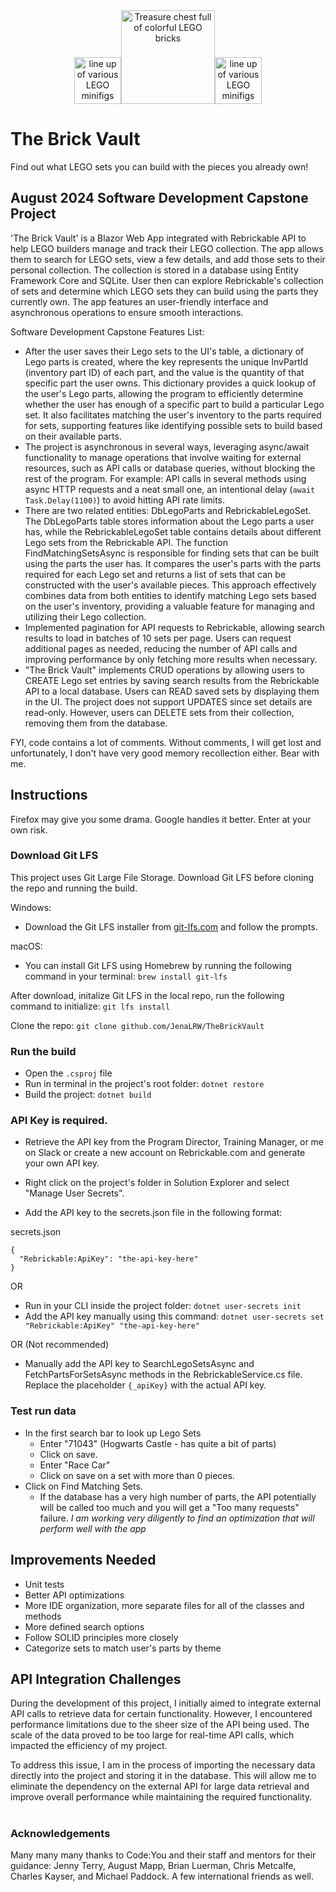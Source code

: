 

<div align="center">
<img src="https://github.com/user-attachments/assets/cad4e297-cfb3-40ff-934c-d63ddd30128a" width="" height="75" alt="line up of various LEGO minifigs" /><img src="https://github.com/user-attachments/assets/37936108-c2fe-47a1-afb7-d0027f2ba1e6" width="150" height="150" alt="Treasure chest full of colorful LEGO bricks" /><img src="https://github.com/user-attachments/assets/088cffbb-2afd-4438-bbe0-806204b3e425" width="" height="75" alt="line up of various LEGO minifigs" /></div>





# The Brick Vault



Find out what LEGO sets you can build with the pieces you already own!


## August 2024 Software Development Capstone Project
'The Brick Vault' is a Blazor Web App integrated with Rebrickable API to help LEGO builders manage and track their LEGO collection. The app allows them to search for LEGO sets, view a few details, and add those sets to their personal collection. The collection is stored in a database using Entity Framework Core and SQLite. User then can explore Rebrickable's collection of sets and determine which LEGO sets they can build using the parts they currently own.  The app features an user-friendly interface and asynchronous operations to ensure smooth interactions. 

Software Development Capstone Features List:
- After the user saves their Lego sets to the UI's table, a dictionary of Lego parts is created, where the key represents the unique InvPartId (inventory part ID) of each part, and the value is the quantity of that specific part the user owns. This dictionary provides a quick lookup of the user's Lego parts, allowing the program to efficiently determine whether the user has enough of a specific part to build a particular Lego set. It also facilitates matching the user's inventory to the parts required for sets, supporting features like identifying possible sets to build based on their available parts.
- The project is asynchronous in several ways, leveraging async/await functionality to manage operations that involve waiting for external resources, such as API calls or database queries, without blocking the rest of the program. For example: API calls in several methods using async HTTP requests and a neat small one, an intentional delay (```await Task.Delay(1100)```) to avoid hitting API rate limits.
- There are two related entities: DbLegoParts and RebrickableLegoSet. The DbLegoParts table stores information about the Lego parts a user has, while the RebrickableLegoSet table contains details about different Lego sets from the Rebrickable API. The function FindMatchingSetsAsync is responsible for finding sets that can be built using the parts the user has. It compares the user's parts with the parts required for each Lego set and returns a list of sets that can be constructed with the user's available pieces. This approach effectively combines data from both entities to identify matching Lego sets based on the user's inventory, providing a valuable feature for managing and utilizing their Lego collection.
- Implemented pagination for API requests to Rebrickable, allowing search results to load in batches of 10 sets per page. Users can request additional pages as needed, reducing the number of API calls and improving performance by only fetching more results when necessary.
- "The Brick Vault" implements CRUD operations by allowing users to CREATE Lego set entries by saving search results from the Rebrickable API to a local database. Users can READ saved sets by displaying them in the UI. The project does not support UPDATES since set details are read-only. However, users can DELETE sets from their collection, removing them from the database.


FYI, code contains a lot of comments. Without comments, I will get lost and unfortunately, I don't have very good memory recollection either.  Bear with me.

## Instructions

Firefox may give you some drama. Google handles it better. Enter at your own risk. 


### Download Git LFS
This project uses Git Large File Storage. Download Git LFS before cloning the repo and running the build. 

Windows:
- Download the Git LFS installer from [git-lfs.com](https://git-lfs.com/) and follow the prompts.
  
macOS:
- You can install Git LFS using Homebrew by running the following command in your terminal: ```brew install git-lfs```

After download, initalize Git LFS in the local repo, run the following command to initialize: ```git lfs install```

Clone the repo: ```git clone github.com/JenaLRW/TheBrickVault```

### Run the build
- Open the ```.csproj``` file
- Run in terminal in the project's root folder: ```dotnet restore```
- Build the project: ```dotnet build```

### API Key is required.
- Retrieve the API key from the Program Director, Training Manager, or me on Slack or create a new account on Rebrickable.com and generate your own API key.

- Right click on the project's folder in Solution Explorer and select "Manage User Secrets".
- Add the API key to the secrets.json file in the following format:

secrets.json
```
{
  "Rebrickable:ApiKey": "the-api-key-here"  
}
```

OR
- Run in your CLI inside the project folder: ```dotnet user-secrets init```
- Add the API key manually using this command: ```dotnet user-secrets set "Rebrickable:ApiKey" "the-api-key-here"```

OR (Not recommended)
- Manually add the API key to SearchLegoSetsAsync and FetchPartsForSetsAsync methods in the RebrickableService.cs file. Replace the placeholder ```{_apiKey}``` with the actual API key.

### Test run data
- In the first search bar to look up Lego Sets
  - Enter "71043" (Hogwarts Castle - has quite a bit of parts)
  - Click on save.
  - Enter "Race Car"
  - Click on save on a set with more than 0 pieces.
- Click on Find Matching Sets.
  - If the database has a very high number of parts, the API potentially will be called too much and you will get a "Too many requests" failure. *I am working very diligently to find an optimization that will perform well with the app*



## Improvements Needed

- Unit tests
- Better API optimizations
- More IDE organization, more separate files for all of the classes and methods
- More defined search options
- Follow SOLID principles more closely
- Categorize sets to match user's parts by theme

## API Integration Challenges

During the development of this project, I initially aimed to integrate external API calls to retrieve data for certain functionality. However, I encountered performance limitations due to the sheer size of the API being used. The scale of the data proved to be too large for real-time API calls, which impacted the efficiency of my project.

To address this issue, I am in the process of importing the necessary data directly into the project and storing it in the database. This will allow me to eliminate the dependency on the external API for large data retrieval and improve overall performance while maintaining the required functionality.


# 

### Acknowledgements

Many many many thanks to Code:You and their staff and mentors for their guidance: Jenny Terry, August Mapp, Brian Luerman, Chris Metcalfe, Charles Kayser, and Michael Paddock. A few international friends as well. 


